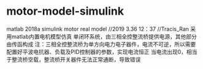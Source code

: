 # motor-model-simulink
matlab 2018a simulink motor real model
//2019 3.36  12：37
//Tracis_Ran
采用matlab内置电机模型仿真
单闭环系统，由三相全控整流桥提供电源，其他部分由传函构成
注：三相全控整流桥为单方向电力电子器件，电流不可逆，所以需要配置好平波电抗器、负载及PID控制器的参数，实现电流恒正
    当电流出现0，相当于整流桥空载，整流桥开关器件无法正常通断，导致错误

